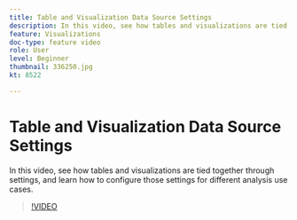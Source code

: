 ```yaml
---
title: Table and Visualization Data Source Settings
description: In this video, see how tables and visualizations are tied together through settings, and learn how to configure those settings for different analysis use cases.
feature: Visualizations
doc-type: feature video
role: User
level: Beginner
thumbnail: 336250.jpg
kt: 8522

---
```


# Table and Visualization Data Source Settings

In this video, see how tables and visualizations are tied together through settings, and learn how to configure those settings for different analysis use cases.

>[!VIDEO](https://video.tv.adobe.com/v/336250/?quality=12&learn=on)
